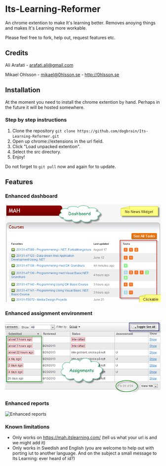 # Its-Learning-Reformer
An chrome extention to make It's learning better. Removes anoying things and makes It's Learning more workable.

Please feel free to fork, help out, request features etc. 

## Credits
Ali Arafati - <arafati.ali@gmail.com>

Mikael Ohlsson - <mikael@0hlsson.se> - <http://0hlsson.se>

## Installation
At the moment you need to install the chrome extention by hand. Perhaps in the future it will be hosted somewhere.

### Step by step instructions 
1. Clone the repository `git clone https://github.com/dogbrain/Its-Learning-Reformer.git`
1. Open up chrome://extensions in the url field. 
1. Click "Load unpacked extention".
1. Select the src directory.
1. Enjoy!

Do not forget to `git pull` now and again for to update.

## Features
### Enhanced dashboard
![Enhanced dashboard](https://github.com/dogbrain/Its-Learning-Reformer/blob/master/src/resources/Dashboard.png?raw=true)
### Enhanced assignment environment
![Enhanced assignment environment](https://github.com/dogbrain/Its-Learning-Reformer/blob/master/src/resources/Assignment.png?raw=true)
### Enhanced reports
![Enhanced reports](https://github.com/dogbrain/Its-Learning-Reformer/blob/master/src/resources/Report.png?raw=true)

### Known limitations
* Only works on https://mah.itslearning.com/ (tell us what your url is and we might add it)
* Only works in Swedish and English (you are welcome to help out with porting iut to another language. And on the subject a small message to Its Learning: ever heard of id?) 